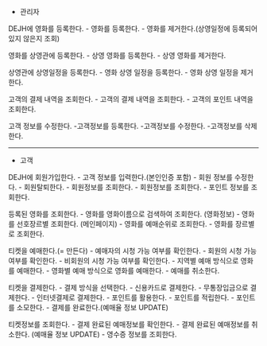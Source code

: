 * 관리자

DEJH에 영화를 등록한다.
    - 영화를 등록한다.
    - 영화를 제거한다.(상영일정에 등록되어 있지 않은지 조회)

영화를 상영관에 등록한다.
    - 상영 영화를 등록한다.
    - 상영 영화를 제거한다.

상영관에 상영일정을 등록한다.
    - 영화 상영 일정을 등록한다.
    - 영화 상영 일정을 제거한다.

고객의 결제 내역을 조회한다.
    - 고객의 결제 내역을 조회한다.
    - 고객의 포인트 내역을 조회한다.

고객 정보를 수정한다.
    -고객정보를 등록한다.
    -고객정보를 수정한다.
    -고객정보를 삭제한다.

----------------------------------------

* 고객

DEJH에 회원가입한다.
    - 고객 정보를 입력한다.(본인인증 포함)
    - 회원 정보를 수정한다.
    - 회원탈퇴한다.
    - 회원정보를 조회한다.
        - 회원정보를 조회한다.
        - 포인트 정보를 조회한다.


등록된 영화를 조회한다.
    - 영화를 영화이름으로 검색하여 조회한다. (영화정보)
    - 영화를 선호장르별 조회한다. (메인페이지)
    - 영화를 예매순위로 조회한다.
    - 영화를 장르별로 조회한다.

티켓을 예매한다.(= 만든다)
    <!--
        지역별 예매 방식 : 지역 ㅡ> 영화관 ㅡ> 상영관 + 상영일정 ㅡ> 영화
        영화별 예매 방식: 영화 ㅡ> 지역 ㅡ> 영화관 ㅡ> 상영관 + 상영일정
    -->
    - 예매자의 시청 가능 여부를 확인한다.
        - 회원의 시청 가능 여부를 확인한다.
        - 비회원의 시청 가능 여부를 확인한다.
    - 지역별 예매 방식으로 영화를 예매한다.
    - 영화별 예매 방식으로 영화를 예매한다.
    - 예매를 취소한다. 
 
티켓을 결제한다.
    - 결제 방식을 선택한다.
        - 신용카드로 결제한다.
        - 무통장입금으로 결제한다.
        - 인터넷결제로 결제한다.
    - 포인트를 활용한다.
        - 포인트를 적립한다.
        - 포인트를 소모한다.
    - 결제를 완료한다.(예매율 정보 UPDATE)
   
티켓정보를 조회한다.
    - 결제 완료된 예매정보를 확인한다.
    - 결제 완료된 예매정보를 취소한다. (예매율 정보 UPDATE)
    - 영수증 정보를 조회한다.

